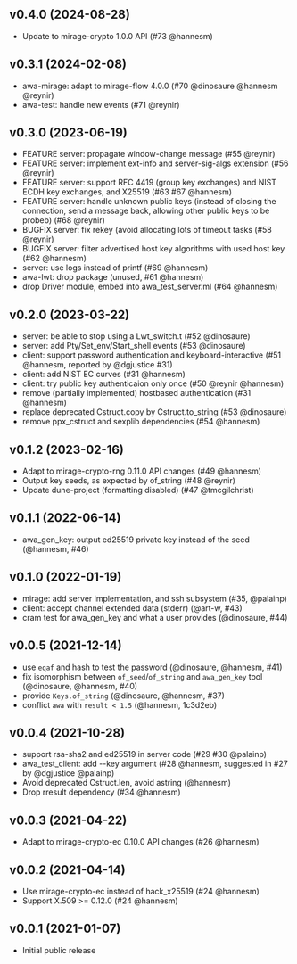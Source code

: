 ## v0.4.0 (2024-08-28)

* Update to mirage-crypto 1.0.0 API (#73 @hannesm)

## v0.3.1 (2024-02-08)

* awa-mirage: adapt to mirage-flow 4.0.0 (#70 @dinosaure @hannesm @reynir)
* awa-test: handle new events (#71 @reynir)

## v0.3.0 (2023-06-19)

* FEATURE server: propagate window-change message (#55 @reynir)
* FEATURE server: implement ext-info and server-sig-algs extension (#56 @reynir)
* FEATURE server: support RFC 4419 (group key exchanges) and NIST ECDH key
  exchanges, and X25519 (#63 #67 @hannesm)
* FEATURE server: handle unknown public keys (instead of closing the connection,
  send a message back, allowing other public keys to be probeb) (#68 @reynir)
* BUGFIX server: fix rekey (avoid allocating lots of timeout tasks (#58 @reynir)
* BUGFIX server: filter advertised host key algorithms with used host key
  (#62 @hannesm)
* server: use logs instead of printf (#69 @hannesm)
* awa-lwt: drop package (unused, #61 @hannesm)
* drop Driver module, embed into awa_test_server.ml (#64 @hannesm)

## v0.2.0 (2023-03-22)

* server: be able to stop using a Lwt_switch.t (#52 @dinosaure)
* server: add Pty/Set_env/Start_shell events (#53 @dinosaure)
* client: support password authentication and keyboard-interactive (#51
  @hannesm, reported by @dgjustice #31)
* client: add NIST EC curves (#31 @hannesm)
* client: try public key authenticaion only once (#50 @reynir @hannesm)
* remove (partially implemented) hostbased authentication (#31 @hannesm)
* replace deprecated Cstruct.copy by Cstruct.to_string (#53 @dinosaure)
* remove ppx_cstruct and sexplib dependencies (#54 @hannesm)

## v0.1.2 (2023-02-16)

* Adapt to mirage-crypto-rng 0.11.0 API changes (#49 @hannesm)
* Output key seeds, as expected by of_string (#48 @reynir)
* Update dune-project (formatting disabled) (#47 @tmcgilchrist)

## v0.1.1 (2022-06-14)

* awa_gen_key: output ed25519 private key instead of the seed (@hannesm, #46)

## v0.1.0 (2022-01-19)

* mirage: add server implementation, and ssh subsystem (#35, @palainp)
* client: accept channel extended data (stderr) (@art-w, #43)
* cram test for awa_gen_key and what a user provides (@dinosaure, #44)

## v0.0.5 (2021-12-14)

* use `eqaf` and hash to test the password (@dinosaure, @hannesm, #41)
* fix isomorphism between `of_seed`/`of_string` and `awa_gen_key` tool (@dinosaure, @hannesm, #40)
* provide `Keys.of_string` (@dinosaure, @hannesm, #37)
* conflict `awa` with `result < 1.5` (@hannesm, 1c3d2eb)

## v0.0.4 (2021-10-28)

* support rsa-sha2 and ed25519 in server code (#29 #30 @palainp)
* awa_test_client: add --key argument (#28 @hannesm, suggested in #27 by
  @dgjustice @palainp)
* Avoid deprecated Cstruct.len, avoid astring (@hannesm)
* Drop rresult dependency (#34 @hannesm)

## v0.0.3 (2021-04-22)

* Adapt to mirage-crypto-ec 0.10.0 API changes (#26 @hannesm)

## v0.0.2 (2021-04-14)

* Use mirage-crypto-ec instead of hack_x25519 (#24 @hannesm)
* Support X.509 >= 0.12.0 (#24 @hannesm)

## v0.0.1 (2021-01-07)

* Initial public release
